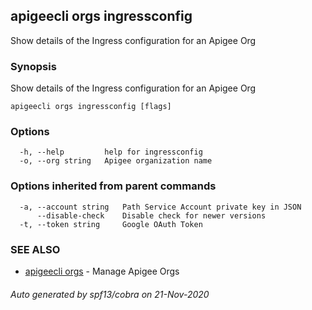 ## apigeecli orgs ingressconfig

Show details of the Ingress configuration for an Apigee Org

### Synopsis

Show details of the Ingress configuration for an Apigee Org

```
apigeecli orgs ingressconfig [flags]
```

### Options

```
  -h, --help         help for ingressconfig
  -o, --org string   Apigee organization name
```

### Options inherited from parent commands

```
  -a, --account string   Path Service Account private key in JSON
      --disable-check    Disable check for newer versions
  -t, --token string     Google OAuth Token
```

### SEE ALSO

* [apigeecli orgs](apigeecli_orgs.md)	 - Manage Apigee Orgs

###### Auto generated by spf13/cobra on 21-Nov-2020
